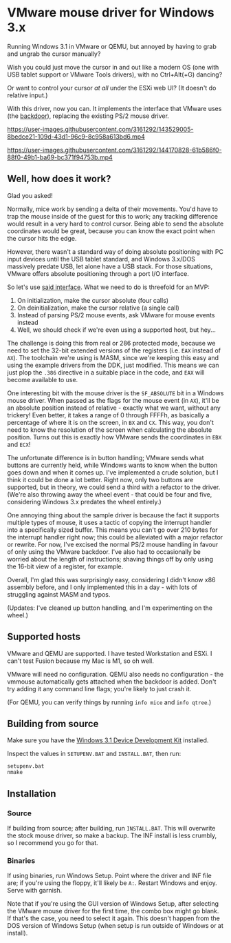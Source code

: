 # VMware mouse driver for Windows 3.x

Running Windows 3.1 in VMware or QEMU, but annoyed by having to grab and ungrab
the cursor manually?

Wish you could just move the cursor in and out like a modern OS (one with USB
tablet support or VMware Tools drivers), with no Ctrl+Alt(+G) dancing?

Or want to control your cursor *at all* under the ESXi web UI? (It doesn't do
relative input.)

With this driver, now you can. It implements the interface that VMware uses
(the [backdoor][1]), replacing the existing PS/2 mouse driver.

https://user-images.githubusercontent.com/3161292/143529005-8bedce21-109d-43d1-96c9-8c958a613bd6.mp4

https://user-images.githubusercontent.com/3161292/144170828-61b586f0-88f0-49b1-ba69-bc371f94753b.mp4

## Well, how does it work?

Glad you asked!

Normally, mice work by sending a delta of their movements. You'd have to trap
the mouse inside of the guest for this to work; any tracking difference would
result in a very hard to control cursor. Being able to send the absolute
coordinates would be great, because you can know the exact point when the
cursor hits the edge.

However, there wasn't a standard way of doing absolute positioning with PC
input devices until the USB tablet standard, and Windows 3.x/DOS massively
predate USB, let alone have a USB stack. For those situations, VMware offers
absolute positioning through a port I/O interface.

So let's use [said interface][2]. What we need to do is threefold for an MVP:

1. On initialization, make the cursor absolute (four calls)
2. On deinitialization, make the cursor relative (a single call)
3. Instead of parsing PS/2 mouse events, ask VMware for mouse events instead
4. Well, we should check if we're even using a supported host, but hey...

The challenge is doing this from real or 286 protected mode, because we need to
set the 32-bit extended versions of the registers (i.e. `EAX` instead of `AX`).
The toolchain we're using is MASM, since we're keeping this easy and using the
example drivers from the DDK, just modified. This means we can just plop the
`.386` directive in a suitable place in the code, and `EAX` will become
available to use.

One interesting bit with the mouse driver is the `SF_ABSOLUTE` bit in a Windows
mouse driver. When passed as the flags for the mouse event (in `AX`), it'll be
an absolute position instead of relative - exactly what we want, without any
trickery! Even better, it takes a range of 0 through FFFFh, as basically a
percentage of where it is on the screen, in `BX` and `CX`. This way, you don't
need to know the resolution of the screen when calculating the absolute
position. Turns out this is exactly how VMware sends the coordinates in `EBX`
and `ECX`!

The unfortunate difference is in button handling; VMware sends what buttons
are currently held, while Windows wants to know when the button goes down and
when it comes up. I've implemented a crude solution, but I think it could be
done a lot better. Right now, only two buttons are supported, but in theory,
we could send a third with a refactor to the driver. (We're also throwing away
the wheel event - that could be four and five, considering Windows 3.x predates
the wheel entirely.)

One annoying thing about the sample driver is because the fact it supports
multiple types of mouse, it uses a tactic of copying the interrupt handler into
a specifically sized buffer. This means you can't go over 210 bytes for the
interrupt handler right now; this could be alleviated with a major refactor or
rewrite. For now, I've excised the normal PS/2 mouse handling in favour of only
using the VMware backdoor. I've also had to occasionally be worried about the
length of instructions; shaving things off by only using the 16-bit view of a
register, for example.

Overall, I'm glad this was surprisingly easy, considering I didn't know x86
assembly before, and I only implemented this in a day - with lots of struggling
against MASM and typos.

(Updates: I've cleaned up button handling, and I'm experimenting on the wheel.)

## Supported hosts

VMware and QEMU are supported. I have tested Workstation and ESXi. I can't test
Fusion because my Mac is M1, so oh well.

VMware will need no configuration. QEMU also needs no configuration - the vmmouse
automatically gets attached when the backdoor is added. Don't try adding it any
command line flags; you're likely to just crash it.

(For QEMU, you can verify things by running `info mice` and `info qtree`.)

## Building from source

Make sure you have the [Windows 3.1 Device Development Kit][3] installed.

Inspect the values in `SETUPENV.BAT` and `INSTALL.BAT`, then run:

```
setupenv.bat
nmake
```

## Installation

### Source

If building from source; after building, run `INSTALL.BAT`. This will overwrite
the stock mouse driver, so make a backup. The INF install is less crumbly, so I
recommend you go for that.

### Binaries

If using binaries, run Windows Setup. Point where the driver and INF file are;
if you're using the floppy, it'll likely be `A:`. Restart Windows and enjoy.
Serve with garnish.

Note that if you're using the GUI version of Windows Setup, after selecting
the VMware mouse driver for the first time, the combo box might go blank. If
that's the case, you need to select it again. This doesn't happen from the DOS
version of Windows Setup (when setup is run outside of Windows or at install).

[1]: https://wiki.osdev.org/VMware_tools
[2]: https://wiki.osdev.org/VMware_tools#Absolute_Mouse_Coordinates
[3]: https://winworldpc.com/download/3d0639c3-9e18-c39a-11c3-a4e284a2c3a5
